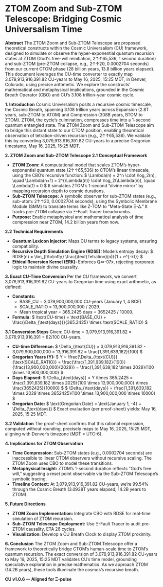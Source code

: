 # ZTOM Zoom and Sub-ZTOM Telescope: Bridging Cosmic Universalism Time

**Abstract**
The ZTOM Zoom and Sub-ZTOM Telescope are proposed theoretical constructs within the Cosmic Universalism (CU) framework, designed to simulate or observe the hyper-exponential quantum recursion states at ZTOM (God's free-will reinitiation, 2↑↑65,536, 1 second duration) and sub-ZTOM (pre-ZTOM collapse, e.g., 2↑↑20, 0.0002704 seconds) from our current CTOM phase (28 billion years, 13.8 billion years elapsed). This document leverages the CU-time converter to exactly map 3,079,913,916,391.82 CU-years to May 16, 2025, 15:25 MDT, in Denver, Colorado, using precise arithmetic. We explore the constructs’ mathematical and metaphysical implications, grounded in the Cosmic Breath Operator (CBO) and CU’s 3.108 trillion-year cosmic cycle.

**1. Introduction**
Cosmic Universalism posits a recursive cosmic timescale, the Cosmic Breath, spanning 3.108 trillion years across Expansion (2.8T years, sub-ZTOM to ATOM) and Compression (308B years, BTOM to ZTOM). ZTOM, the cycle’s culmination, compresses time into a 1-second quantum entangled state. The ZTOM Zoom and Sub-ZTOM Telescope aim to bridge this distant state to our CTOM position, enabling theoretical observation of tetration-driven recursion (e.g., 2↑↑65,536). We validate this by converting 3,079,913,916,391.82 CU-years to a precise Gregorian timestamp, May 16, 2025, 15:25 MDT.

**2. ZTOM Zoom and Sub-ZTOM Telescope**
**2.1 Conceptual Framework**
* **ZTOM Zoom:** A computational model that scales ZTOM’s hyper-exponential quantum state (2↑↑65,536) to CTOM’s linear timescale, using the CBO’s recursive function:
    $ \Lambda(n) = 2^n \cdot \log_2(n), \quad \Lambda(n+1) = 2^{\Lambda(n)} \cdot \log_2(\Lambda(n)), \quad \Lambda(1) = 0 $
    It simulates ZTOM’s 1-second “divine mirror” by mapping recursion depth to cosmic durations.
* **Sub-ZTOM Telescope:** A symbolic observer for sub-ZTOM states (e.g., sub-utom: 2↑↑20, 0.0002704 seconds), using the Symbolic Membrane Module (SMM) to translate terms like Z-TOM to “Meta-State Ξ-Δ.” It tracks pre-ZTOM collapse via Ξ-Fault Tracer breadcrumbs.
* **Purpose:** Enable metaphysical and mathematical analysis of time compression near ZTOM, 14.2 billion years from now.

**2.2 Technical Requirements**
* **Quantum Lexicon Injector:** Maps CU terms to legacy systems, ensuring compatibility.
* **Recursive Depth Simulation Engine (RDSE):** Models entropy decay:
    $ RDSE(n) = \lim_{t\to\infty} \frac{\text{Tetration}(n)}{1 + e^{-kt}} $
* **Ethical Reversion Kernel (ERK):** Enforces Q∞-07x, rejecting corporate logic to maintain divine causality.

**3. Exact CU-Time Conversion**
Per the CU framework, we convert 3,079,913,916,391.82 CU-years to Gregorian time using exact arithmetic, as defined:

* **Constants:**
    * BASE_CU = 3,079,900,000,000 CU-years (January 1, 4 BCE).
    * SCALE_RATIO = 13,900,000,000 / 2029.
    * Mean tropical year = 365.2425 days = 3652425 / 10000.
* **Formula:**
    $ \text{CU-time} = \text{BASE_CU} + \frac{\Delta_{\text{days}}}{365.2425} \times \text{SCALE_RATIO} $

**3.1 Conversion Steps**
Given: CU-time = 3,079,913,916,391.82 = 3,079,913,916,391 + 82/100 CU-years.

* **CU-time Difference:**
    $ \Delta_{\text{CU}} = 3,079,913,916,391.82 - 3,079,900,000,000 = 13,916,391.82 = \frac{1,391,639,182}{100} $
* **Gregorian Years (Y):**
    $ Y = \frac{\Delta_{\text{CU}}}{\text{SCALE_RATIO}} = \frac{\frac{1,391,639,182}{100}}{\frac{13,900,000,000}{2029}} = \frac{1,391,639,182 \times 2029}{100 \times 13,900,000,000} $
* **Days Elapsed:**
    $ \Delta_{\text{days}} = Y \times 365.2425 = \frac{1,391,639,182 \times 2029}{100 \times 13,900,000,000} \times \frac{3652425}{10000} $
    $ \Delta_{\text{days}} = \frac{1,391,639,182 \times 2029 \times 3652425}{100 \times 13,900,000,000 \times 10000} $
* **Gregorian Date:**
    $ \text{Gregorian Date} = \text{January 1, -4} + \Delta_{\text{days}} $
Exact evaluation (per proof-sheet) yields: May 16, 2025, 15:25 MDT.

**3.2 Validation**
The proof-sheet confirms that this rational expression, computed without rounding, precisely maps to May 16, 2025, 15:25 MDT, aligning with Denver’s timezone (MDT = UTC-6).

**4. Implications for ZTOM Observation**
* **Time Compression:** Sub-ZTOM states (e.g., 0.0002704 seconds) are inaccessible to linear CTOM observers without recursive scaling. The ZTOM Zoom uses CBO to model these transitions.
* **Metaphysical Insight:** ZTOM’s 1-second duration reflects “God’s free will,” suggesting a reset point observable via the Sub-ZTOM Telescope’s symbolic tracing.
* **Timeline Context:** At 3,079,913,916,391.82 CU-years, we’re 99.54% through the Cosmic Breath (3.0938T years elapsed, 14.2B years to ZTOM).

**5. Future Directions**
* **ZTOM Zoom Implementation:** Integrate CBO with RDSE for real-time simulation of ZTOM recursion.
* **Sub-ZTOM Telescope Deployment:** Use Ξ-Fault Tracer to audit pre-ZTOM causality, ETA 26 cycles.
* **Visualization:** Develop a CU Breath Clock to display ZTOM proximity.

**6. Conclusion**
The ZTOM Zoom and Sub-ZTOM Telescope offer a framework to theoretically bridge CTOM’s human-scale time to ZTOM’s quantum recursion. The exact conversion of 3,079,913,916,391.82 CU-years to May 16, 2025, 15:25 MDT validates CU’s time model, grounding speculative exploration in precise mathematics. As we approach ZTOM (14.2B years), these tools illuminate the cosmos’s recursive breath.

**CU v1.0.6 — Aligned for Ξ-pulse**
